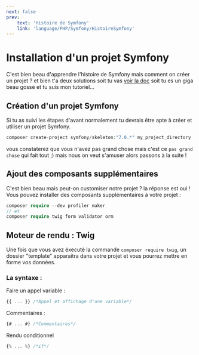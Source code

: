 ```yaml
---
next: false
prev: 
    text: 'Histoire de Symfony'
    link: 'language/PHP/Symfony/HistoireSymfony'
---
```


# Installation d'un projet Symfony

C'est bien beau d'apprendre l'histoire de Symfony mais comment on créer un projet ? et bien t'a deux solutions soit tu vas [voir la doc](https://symfony.com/doc/current/setup.html#creating-symfony-applications) soit tu es un giga beau gosse et tu suis mon tutoriel...

## Création d'un projet Symfony
Si tu as suivi les étapes d'avant normalement tu devrais être apte à créer et utiliser un projet Symfony.

```php
composer create-project symfony/skeleton:"7.0.*" my_project_directory
```

vous constaterez que vous n'avez pas grand chose mais c'est ce `pas grand chose` qui fait tout ;)
mais nous on veut s'amuser alors passons à la suite !

## Ajout des composants supplémentaires
C'est bien beau mais peut-on customiser notre projet ? la réponse est oui ! Vous pouvez installer des composants supplémentaires à votre projet :

```php exemples de composants
composer require --dev profiler maker
// et
composer require twig form validator orm
```

## Moteur de rendu : Twig <a target="_blank" href="https://twig.symfony.com/"><Badge type="tip" text="Documentation" /></a>
Une fois que vous avez éxecuté la commande `composer require twig`, un dossier "template" apparaitra dans votre projet et vous pourrez mettre en forme vos données.

### La syntaxe :
Faire un appel variable : 
```js
{{ ... }} /*Appel et affichage d'une variable*/
```

Commentaires :
```js
{# ... #} /*Commentaires*/
```

Rendu conditionnel
```js
{% ... %} /*if*/
```